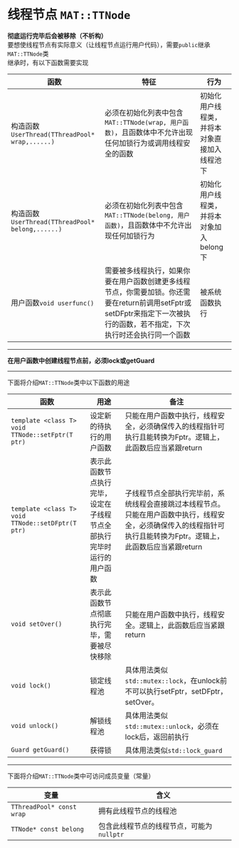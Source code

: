 # 线程节点 `MAT::TTNode`  
**彻底运行完毕后会被移除（不析构）**  
要想使线程节点有实际意义（让线程节点运行用户代码），需要`public`继承`MAT::TTNode`类  
继承时，有以下函数需要实现  

| 函数 | 特征 | 行为  
|---|---|---
| 构造函数`UserThread(TThreadPool* wrap,......)` | 必须在初始化列表中包含`MAT::TTNode(wrap, 用户函数)`，且函数体中不允许出现任何加锁行为或调用线程安全的函数 | 初始化用户线程类，并将本对象直接加入线程池下
| 构造函数`UserThread(TThreadPool* belong,......)` | 必须在初始化列表中包含`MAT::TTNode(belong, 用户函数)`，且函数体中不允许出现任何加锁行为 | 初始化用户线程类，并将本对象加入belong下
| 用户函数`void userfunc()` | 需要被多线程执行，如果你要在用户函数创建更多线程节点，你需要加锁。你还需要在return前调用setFptr或setDFptr来指定下一次被执行的函数，若不指定，下次执行时还会执行同一个函数 | 被系统函数执行 
----- 
**在用户函数中创建线程节点前，必须lock或getGuard**  
  
  
-----
下面将介绍`MAT::TTNode`类中以下函数的用途  
  
|函数 | 用途 | 备注  
|---|---|---
|`template <class T> void TTNode::setFptr(T ptr)`| 设定新的待执行的用户函数 | 只能在用户函数中执行，线程安全，必须确保传入的线程指针可执行且能转换为Fptr。逻辑上，此函数后应当紧跟return
|`template <class T> void TTNode::setDFptr(T ptr)`|表示此函数节点执行完毕，设定在子线程节点全部执行完毕时运行的用户函数 | 子线程节点全部执行完毕前，系统线程会直接跳过本线程节点。只能在用户函数中执行，线程安全，必须确保传入的线程指针可执行且能转换为Fptr。逻辑上，此函数后应当紧跟return
|`void setOver()` | 表示此函数节点彻底执行完毕，需要被尽快移除 | 只能在用户函数中执行，线程安全。逻辑上，此函数后应当紧跟return
|`void lock()` | 锁定线程池 | 具体用法类似`std::mutex::lock`，在unlock前不可以执行setFptr，setDFptr，setOver。
|`void unlock()`| 解锁线程池 | 具体用法类似`std::mutex::unlock`，必须在lock后，返回前执行
|`Guard getGuard()`|获得锁 | 具体用法类似`std::lock_guard`
-----
下面将介绍`MAT::TTNode`类中可访问成员变量（常量）  

|变量 | 含义
|---|---
|`TThreadPool* const wrap`|拥有此线程节点的线程池
|`TTNode* const belong`|包含此线程节点的线程节点，可能为`nullptr`